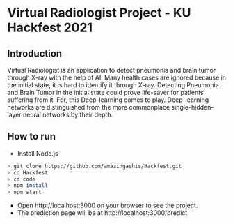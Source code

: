 # Virtual Radiologist Project - KU Hackfest 2021

## Introduction

Virtual Radiologist is an application to detect pneumonia and brain tumor through X-ray with the help of AI. Many health cases are ignored because in the initial state, it is hard to identify it through X-ray. Detecting Pneumonia and Brain Tumor in the initial state could prove life-saver for patients suffering from it. For, this Deep-learning comes to play. Deep-learning networks are distinguished from the more commonplace single-hidden-layer neural networks by their depth. 

## How to run
- Install Node.js
 
```bash
> git clone https://github.com/amazingashis/Hackfest.git
> cd Hackfest
> cd code
> npm install
> npm start
```

- Open http://localhost:3000 on your browser to see the project.
- The prediction page will be at http://localhost:3000/predict
